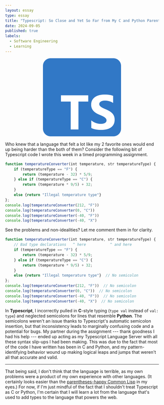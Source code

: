 ```yaml
---
layout: essay
type: essay
title: "Typescript: So Close and Yet So Far from My C and Python Parents"
date: 2024-09-05
published: true
labels:
  - Software Engineering
  - Learning
---
```


<figure>
  <center>
    <img width="256px" src="./logo.png">
    <!-- <figcaption> -->
    <!--    A quick demo of <tt>calnext</tt> and <tt>calmod</tt> which compose -->
    <!--   <tt>cal-suite</tt>. -->
    <!-- </figcaption> -->
    </center>
</figure>


Who knew that a language that felt a lot like my 2 favorite ones would end up
being harder than the both of them? Consider the following bit of Typescript
code I wrote this week in a timed programming assignment.

```typescript
function temperatureConverter(int temperature, str temperatureType) {
    if (temperatureType == "F") {
        return (temperature - 32) * 5/9;
    } else if (temperatureType == "C") {
        return (temperature * 9/5) + 32;
    }
    else {return "Illegal temperature type"}
};
console.log(temperatureConverter(212, "F"))
console.log(temperatureConverter(0, "C"))
console.log(temperatureConverter(-40, "F"))
console.log(temperatureConverter(-40, "X")
```

See the problems and non-idealities? Let me comment them in for clarity.
```typescript
function temperatureConverter(int temperature, str temperatureType) {
    // Bad type declarations   ^ here           ^ and here
    if (temperatureType == "F") {
        return (temperature - 32) * 5/9;
    } else if (temperatureType == "C") {
        return (temperature * 9/5) + 32;
    }
    else {return "Illegal temperature type"}  // No semicolon
};
console.log(temperatureConverter(212, "F"))  // No semicolon
console.log(temperatureConverter(0, "C"))  // No semicolon
console.log(temperatureConverter(-40, "F"))  // No semicolon
console.log(temperatureConverter(-40, "X")  // No semicolon
```

In **Typescript**, I incorrectly pulled in **C**-style typing (`type val`
instead of `val: type`) and neglected semicolons for lines that resemble
**Python**. The semicolons weren't an issue thanks to Typescript's automatic
semicolon insertion, but that inconsistency leads to marginally confusing code
and a potential for bugs. My partner during the assignment --- thank goodness I
had his help --- ended up acting as my Typescript Language Server with all these
syntax slip-ups I had been making. This was due to the fact that most of the
code I have written has been in C and Python, and my pattern-identifying
behavior wound up making logical leaps and jumps that weren't all that accurate
and valid.

---

That being said, I don't think that the language is terrible, as my own problems
were a product of my own experience with other languages. (It certainly looks
easier than the [parentheses-happy Common
Lisp](https://en.wikipedia.org/wiki/Common_Lisp#Syntax) in my eyes.) For now, if
I'm just mindful of the fact that I shouldn't treat Typescript as C or Python,
I'm certain that I will learn a lot from the language that's used to add types
to the language that powers the web.
